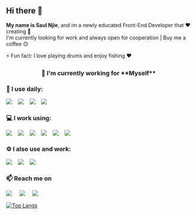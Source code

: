 ## Hi there 👋
**My name is Saul Njie**, and im a newly educated Front-End Developer that ❤️ creating :smiling_face_with_three_hearts: </br>
I'm currently looking for work and always open for cooperation | Buy me a coffee :upside_down_face:	

⚡️ Fun fact: I love playing drums and enjoy fishing ❤️

<h3  align="center">🏢 I'm currently working for **Myself**</h3>

<h3>🚀 I use daily:</h3>
<p>
  <img src="https://img.shields.io/badge/JavaScript-323330?style=for-the-badge&logo=javascript&logoColor=F7DF1E" />&nbsp;&nbsp;&nbsp;
  <img src="https://img.shields.io/badge/Visual_Studio_Code-0078D4?style=for-the-badge&logo=visual%20studio%20code&logoColor=white" />&nbsp;&nbsp;&nbsp;
  <img src="https://img.shields.io/badge/Figma-F24E1E?style=for-the-badge&logo=figma&logoColor=white" />&nbsp;&nbsp;&nbsp;
  <img src="https://img.shields.io/badge/GitHub-100000?style=for-the-badge&logo=github&logoColor=white" />&nbsp;&nbsp;&nbsp;
  </p>
  
  <h3>💻 I work using:</h3>
  <p>
  <img src="https://img.shields.io/badge/React-20232A?style=for-the-badge&logo=react&logoColor=61DAFB" />&nbsp;&nbsp;&nbsp;
  <img src="https://img.shields.io/badge/next.js-000000?style=for-the-badge&logo=nextdotjs&logoColor=white" />&nbsp;&nbsp;&nbsp;
  <img src="https://img.shields.io/badge/Tailwind_CSS-38B2AC?style=for-the-badge&logo=tailwind-css&logoColor=white" />&nbsp;&nbsp;&nbsp;
  <img src="https://img.shields.io/badge/node.js%20-%2343853D.svg?&style=for-the-badge&logo=node.js&logoColor=white" />&nbsp;&nbsp;&nbsp;
  <img src="https://img.shields.io/badge/react%20-%2300D9FF.svg?&style=for-the-badge&logo=react&logoColor=white" />&nbsp;&nbsp;&nbsp;
  <img src="https://img.shields.io/badge/tailwind-css%20-%231572B6.svg?&style=for-the-badge&logo=tailwind-css&logoColor=white" />&nbsp;&nbsp;
  </p>
  
  <h3>⚙️ I also use and work:</h3>
  <p>
  <img src="https://img.shields.io/badge/HTML5-E34F26?style=for-the-badge&logo=html5&logoColor=white" />&nbsp;&nbsp;&nbsp;
  <img src="https://img.shields.io/badge/CSS3-1572B6?style=for-the-badge&logo=css3&logoColor=white" />&nbsp;&nbsp;&nbsp;
  <img src="https://img.shields.io/badge/Bootstrap-563D7C?style=for-the-badge&logo=bootstrap&logoColor=white" />&nbsp;&nbsp;&nbsp;
  </p>


<h3 >📫 Reach me on</h3>
<p>
  <a target="_blank" href="https://sleepy-poitras-833471.netlify.app/"><img src="https://img.shields.io/badge/website-000000?style=for-the-badge&logo=About.me&logoColor=white" /></a>&nbsp;&nbsp;&nbsp;&nbsp;
<a target="_blank" href="https://www.instagram.com/saulsays/"> <img src="https://img.shields.io/badge/Instagram-E4405F?style=for-the-badge&logo=instagram&logoColor=white" /></a>&nbsp;&nbsp;&nbsp;&nbsp;
<a href="mailto:saulus92@gmail.com?subject=Hello%20Ileri,%20From%20Github"><img src="https://img.shields.io/badge/Gmail-D14836?style=for-the-badge&logo=gmail&logoColor=white" /></a>&nbsp;&nbsp;&nbsp;&nbsp;
</p>

[![Top Langs](https://github-readme-stats.vercel.app/api/top-langs/?username=Saulnjie)](https://github.com/Saulnjie/github-readme-stats)



<!--
**Saulnjie/Saulnjie** is a ✨ _special_ ✨ repository because its `README.md` (this file) appears on your GitHub profile.

Here are some ideas to get you started:

- 🔭 I’m currently working on ...
- 🌱 I’m currently learning ...
- 👯 I’m looking to collaborate on ...
- 🤔 I’m looking for help with ...
- 💬 Ask me about ...
- 📫 How to reach me: ...
- 😄 Pronouns: ...
- ⚡ Fun fact: ...
-->
